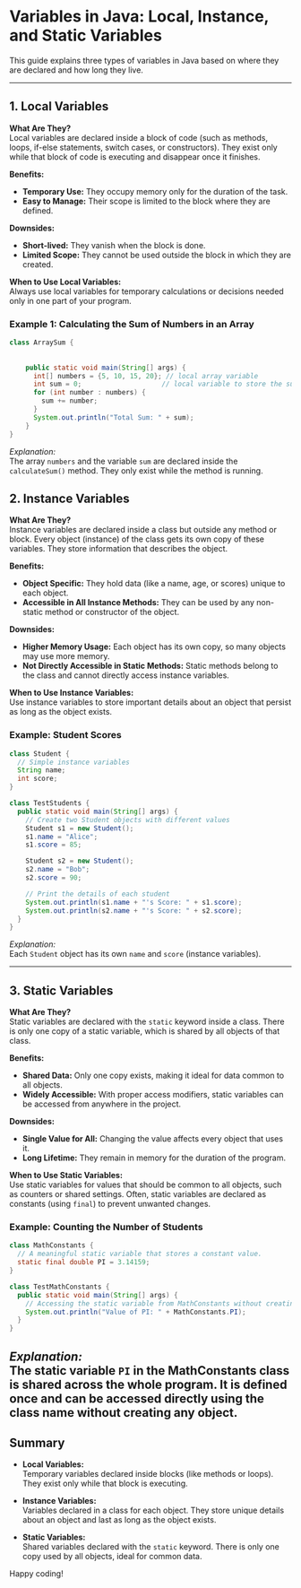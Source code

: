 # Variables in Java: Local, Instance, and Static Variables

This guide explains three types of variables in Java based on where they are declared and how long they live.

---

## 1. Local Variables

**What Are They?**  
Local variables are declared inside a block of code (such as methods, loops, if-else statements, switch cases, or constructors). They exist only while that block of code is executing and disappear once it finishes.

**Benefits:**
- **Temporary Use:** They occupy memory only for the duration of the task.
- **Easy to Manage:** Their scope is limited to the block where they are defined.

**Downsides:**
- **Short-lived:** They vanish when the block is done.
- **Limited Scope:** They cannot be used outside the block in which they are created.

**When to Use Local Variables:**  
Always use local variables for temporary calculations or decisions needed only in one part of your program.

### Example 1: Calculating the Sum of Numbers in an Array
```java
class ArraySum {
   
    
    public static void main(String[] args) {
      int[] numbers = {5, 10, 15, 20}; // local array variable
      int sum = 0;                    // local variable to store the sum
      for (int number : numbers) {
        sum += number;
      }
      System.out.println("Total Sum: " + sum);
    }
}
```
*Explanation:*  
The array `numbers` and the variable `sum` are declared inside the `calculateSum()` method. They only exist while the method is running.

## 2. Instance Variables

**What Are They?**  
Instance variables are declared inside a class but outside any method or block. Every object (instance) of the class gets its own copy of these variables. They store information that describes the object.

**Benefits:**
- **Object Specific:** They hold data (like a name, age, or scores) unique to each object.
- **Accessible in All Instance Methods:** They can be used by any non-static method or constructor of the object.

**Downsides:**
- **Higher Memory Usage:** Each object has its own copy, so many objects may use more memory.
- **Not Directly Accessible in Static Methods:** Static methods belong to the class and cannot directly access instance variables.

**When to Use Instance Variables:**  
Use instance variables to store important details about an object that persist as long as the object exists.

### Example: Student Scores
```java
class Student {
  // Simple instance variables
  String name;
  int score;
}

class TestStudents {
  public static void main(String[] args) {
    // Create two Student objects with different values
    Student s1 = new Student();
    s1.name = "Alice";
    s1.score = 85;

    Student s2 = new Student();
    s2.name = "Bob";
    s2.score = 90;

    // Print the details of each student
    System.out.println(s1.name + "'s Score: " + s1.score);
    System.out.println(s2.name + "'s Score: " + s2.score);
  }
}
```
*Explanation:*  
Each `Student` object has its own `name` and `score` (instance variables).

---

## 3. Static Variables

**What Are They?**  
Static variables are declared with the `static` keyword inside a class. There is only one copy of a static variable, which is shared by all objects of that class.

**Benefits:**
- **Shared Data:** Only one copy exists, making it ideal for data common to all objects.
- **Widely Accessible:** With proper access modifiers, static variables can be accessed from anywhere in the project.

**Downsides:**
- **Single Value for All:** Changing the value affects every object that uses it.
- **Long Lifetime:** They remain in memory for the duration of the program.

**When to Use Static Variables:**  
Use static variables for values that should be common to all objects, such as counters or shared settings. Often, static variables are declared as constants (using `final`) to prevent unwanted changes.

### Example: Counting the Number of Students
```java
class MathConstants {
  // A meaningful static variable that stores a constant value.
  static final double PI = 3.14159;
}

class TestMathConstants {
  public static void main(String[] args) {
    // Accessing the static variable from MathConstants without creating any object.
    System.out.println("Value of PI: " + MathConstants.PI);
  }
}
```
*Explanation:*  
The static variable `PI` in the MathConstants class is shared across the whole program. It is defined once and can be accessed directly using the class name without creating any object.
---

## Summary

- **Local Variables:**  
  Temporary variables declared inside blocks (like methods or loops). They exist only while that block is executing.

- **Instance Variables:**  
  Variables declared in a class for each object. They store unique details about an object and last as long as the object exists.

- **Static Variables:**  
  Shared variables declared with the `static` keyword. There is only one copy used by all objects, ideal for common data.

Happy coding!